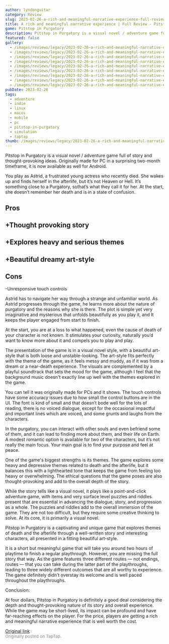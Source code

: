 ```yaml
---
author: lyndonguitar
category: Review
slug: 2023-02-26-a-rich-and-meaningful-narrative-experience-full-review-pitstop-in-purgatory
title: A rich and meaningful narrative experience | Full Review - Pitstop in Purgatory
game: Pitstop in Purgatory
description: Pitstop in Purgatory is a visual novel / adventure game full of story and thought-provoking ideas. Originally made for PC in a surprising two-month timeframe, it is now available as well for Android.
featured: false
gallery:
  - /images/reviews/legacy/2023-02-26-a-rich-and-meaningful-narrative-experience--full-review---pitstop-in-purgatory-0.avif
  - /images/reviews/legacy/2023-02-26-a-rich-and-meaningful-narrative-experience--full-review---pitstop-in-purgatory-1.avif
  - /images/reviews/legacy/2023-02-26-a-rich-and-meaningful-narrative-experience--full-review---pitstop-in-purgatory-2.avif
  - /images/reviews/legacy/2023-02-26-a-rich-and-meaningful-narrative-experience--full-review---pitstop-in-purgatory-3.avif
  - /images/reviews/legacy/2023-02-26-a-rich-and-meaningful-narrative-experience--full-review---pitstop-in-purgatory-4.avif
  - /images/reviews/legacy/2023-02-26-a-rich-and-meaningful-narrative-experience--full-review---pitstop-in-purgatory-5.avif
  - /images/reviews/legacy/2023-02-26-a-rich-and-meaningful-narrative-experience--full-review---pitstop-in-purgatory-6.avif
  - /images/reviews/legacy/2023-02-26-a-rich-and-meaningful-narrative-experience--full-review---pitstop-in-purgatory-7.avif
  - /images/reviews/legacy/2023-02-26-a-rich-and-meaningful-narrative-experience--full-review---pitstop-in-purgatory-8.avif
pubDate: 2023-02-26
tags:
  - adventure
  - indie
  - linux
  - macos
  - mobile
  - pc
  - pitstop-in-purgatory
  - simulation
  - taptap
thumb: /images/reviews/legacy/2023-02-26-a-rich-and-meaningful-narrative-experience--full-review---pitstop-in-purgatory-0.avif
---
```


Pitstop in Purgatory is a visual novel / adventure game full of story and thought-provoking ideas. Originally made for PC in a surprising two-month timeframe, it is now available as well for Android.

You play as Astrid, a frustrated young actress who recently died. She wakes up and finds herself in the afterlife, but it’s not Heaven or Hell. It’s something close to a Purgatory, sothat’s what they call it for her. At the start, she doesn’t remember her death and is in a state of confusion.




## Pros



## +Thought provoking story


## +Explores heavy and serious themes


## +Beautiful dreamy art-style




## Cons


-Unresponsive touch controls

Astrid has to navigate her way through a strange and unfamiliar world. As Astrid progresses through the game, he learns more about the nature of purgatory and the reasons why she is there. The plot is simple yet very imaginative and mysterious that unfolds beautifully as you play it, and It keeps the player engaged from start to finish.

At the start, you are at a loss to what happened, even the cause of death of your character is not known. It stimulates your curiosity, naturally you’d want to know more about it and compels you to play and play.

The presentation of the game is in a visual novel style, with a beautiful art-style that is both loose and unstable-looking. The art-style fits perfectly with the theme of the game, as it feels messy and muddy, as if it was from a dream or a near-death experience. The visuals are complemented by a playful soundtrack that sets the mood for the game, although I feel that the background music doesn't exactly line up well with the themes explored in the game.

You can tell it was originally made for PCs and it shows. The touch controls have some accuracy issues due to how small the control buttons are in the UI. The font is kind of small and that doesn’t bode well for the lots of reading, there is no voiced dialogue, except for the occasional impactful and important lines which are voiced, and some grunts and laughs from the characters.

In the purgatory, you can interact with other souls and even befriend some of them, and it can lead to finding more about them, and their life on Earth. A modest romantic option is available for two of the characters, but it’s not really the main focus. Your main goal is to find your purpose and feel at peace.

One of the game's biggest strengths is its themes. The game explores some heavy and depressive themes related to death and the afterlife, but it balances this with a lighthearted tone that keeps the game from feeling too heavy or overwhelming. The ethical questions that the game poses are also thought-provoking and add to the overall depth of the story.

While the story tells like a visual novel, it plays like a point-and-click adventure game, with items and very surface level puzzles and riddles present that are essential in advancing the dialogue, story, and progression as a whole. The puzzles and riddles add to the overall immersion of the game. They are not too difficult, but they require some creative thinking to solve. At its core, it is primarily a visual novel.

Pitstop in Purgatory is a captivating and unique game that explores themes of death and the afterlife through a well-written story and interesting characters, all presented in a fitting beautiful art-style.

It is a short but meaningful game that will take you around two hours of playtime to finish a regular playthrough. However, you are missing the full story that way. As the game features three different routes — not endings, routes — that you can take during the latter part of the playthroughs, leading to three widely different outcomes that are all worthy to experience. The game definitely didn’t overstay its welcome and is well paced throughout the playthroughs.

Conclusion:

At four dollars, Pitstop in Purgatory is definitely a good deal considering the depth and thought-provoking nature of its story and overall experience. While the game may be short-lived, its impact can be profound and have far-reaching effects on the player. For the price, players are getting a rich and meaningful narrative experience that is well worth the cost.

[Original link](https://www.taptap.io/post/4649426)<br><span style="font-size: 0.95em; color: #888;">Originally posted on TapTap.</span>